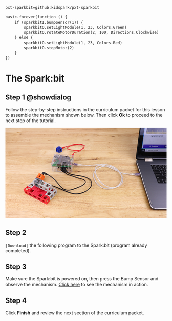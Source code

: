 ```package
pxt-sparkbit=github:kidspark/pxt-sparkbit
```

```template
basic.forever(function () {
    if (sparkbitI.bumpSensor(1)) {
        sparkbitO.setLightModule(1, 23, Colors.Green)
        sparkbitO.rotateMotorDuration(2, 100, Directions.Clockwise)
    } else {
        sparkbitO.setLightModule(1, 23, Colors.Red)
        sparkbitO.stopMotor(2)
    }
})
```

# The Spark:bit

## Step 1 @showdialog

Follow the step-by-step instructions in the curriculum packet for this lesson to assemble the mechanism shown below. Then click **Ok** to proceed to the next step of the tutorial.

![1-1-sparkbit](https://raw.githubusercontent.com/KidSpark/tutorials/master/assets/1-1-sparkbit.png)

## Step 2

``|Download|`` the following program to the Spark:bit (program already completed).

## Step 3 

Make sure the Spark:bit is powered on, then press the Bump Sensor and observe the mechanism. [Click here](https://youtu.be/LGxoURbz980) to see the mechanism in action.

## Step 4

Click **Finish** and review the next section of the curriculum packet.